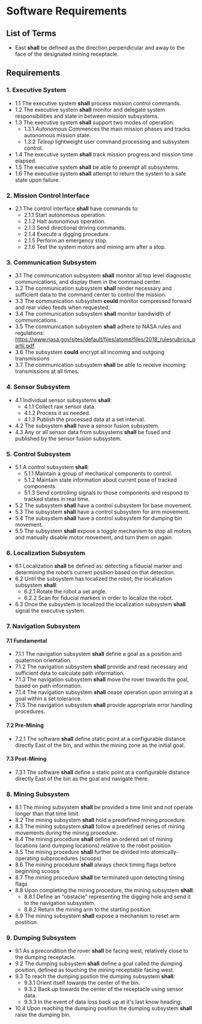 # Software Requirements
## List of Terms
* East **shall** be defined as the direction perpendicular and away to the face of the designated mining receptacle.
## Requirements
### 1.  Executive System
* 1.1 The executive system **shall** process mission control commands.
* 1.2 The executive system **shall** monitor and delegate system responsibilities and state in between mission subsystems.
* 1.3 The executive system **shall** support two modes of operation:
    * 1.3.1 *Autonomous* Commences the main mission phases and tracks autonomous mission state.
    * 1.3.2 *Teleop* lightweight user command processing and subsystem control.
* 1.4 The executive system **shall** track mission progress and mission time elapsed.
* 1.5 The executive system **shall** be able to preempt all subsystems.
* 1.6 The executive system **shall** attempt to return the system to a safe state upon failure.
### 2.  Mission Control Interface
* 2.1 The control interface **shall** have commands to:
    * 2.1.1 Start autonomous operation.
    * 2.1.2 Halt autonomous operation.
    * 2.1.3 Send directional driving commands.
    * 2.1.4 Execute a digging procedure.
    * 2.1.5 Perform an emergency stop.
    * 2.1.6 Test the system motors and mining arm after a stop.
### 3.  Communication Subsystem
* 3.1 The communication subsystem **shall** monitor all top level diagnostic communications, and display them in the command center.
* 3.2 The communication subsystem **shall** render necessary and sufficient data to the command center to control the mission.
* 3.3 The communication subsystem **could** monitor compressed forward and rear video feeds when requested.
* 3.4 The communication subsystem **shall** monitor bandwidth of communications.
* 3.5 The communication subsystem **shall** adhere to NASA rules and regulations:
    <https://www.nasa.gov/sites/default/files/atoms/files/2018_rulesrubrics_partii.pdf>
* 3.6 The subsystem **could** encrypt all incoming and outgoing transmissions
* 3.7 The communication subsystem **shall** be able to receive incoming transmissions at all times.
### 4.  Sensor Subsystem
* 4.1 Individual sensor subsystems **shall**:
    * 4.1.1 Collect raw sensor data.
    * 4.1.2 Process it as needed.
    * 4.1.3 Publish the processed data at a set interval.
* 4.2 The subsystem **shall** have a sensor fusion subsystem.
* 4.3 Any or all sensor data from subsystems **shall** be fused and published by the sensor fusion subsystem.
### 5.  Control Subsystem
* 5.1 A control subsystem **shall**:
    * 5.1.1 Maintain a group of mechanical components to control.
    * 5.1.2 Maintain state information about current pose of tracked components.
    * 5.1.3 Send controlling signals to those components and respond to tracked states in real time.
* 5.2 The subsystem **shall** have a control subsystem for base movement.
* 5.3 The subsystem **shall** have a control subsystem for arm movement.
* 5.4 The subsystem **shall** have a control subsystem for dumping bin movement.
* 5.5 The subsystem **shall** expose a toggle mechanism to stop all motors and manually disable motor movement, and turn them on again.
### 6.  Localization Subsystem
* 6.1 Localization **shall** be defined as: detecting a fiducial marker and determining the robot’s current position based on that detection.
* 6.2 Until the subsystem has localized the robot, the localization subsystem **shall**:
    * 6.2.1 Rotate the robot a set angle.
    * 6.2.2 Scan for fiducial markers in order to localize the robot.
* 6.3 Once the subsystem is localized the localization subsystem **shall** signal the executive system.
### 7.  Navigation Subsystem
#### 7.1  Fundamental
* 7.1.1 The navigation subsystem **shall** define a goal as a position and quaternion orientation.
* 7.1.2 The navigation subsystem **shall** provide and read necessary and sufficient data to calculate path information.
* 7.1.3 The navigation subsystem **shall** move the rover towards the goal, based on path information.
* 7.1.4 The navigation subsystem **shall** cease operation upon arriving at a goal within a set tolerance.
* 7.1.5 The navigation subsystem **shall**  provide appropriate error handling procedures.
#### 7.2  Pre-Mining
* 7.2.1 The software **shall** define static point at a configurable distance directly East of the bin, and within the mining zone as the initial goal.
#### 7.3  Post-Mining
* 7.3.1 The software **shall** define a static point at a configurable distance directly East of the bin as the goal and navigate there.
### 8.  Mining Subsystem
* 8.1 The mining subsystem **shall** be provided a time limit and not operate longer than that time limit.
* 8.2 The mining subsystem **shall** hold a predefined mining procedure.
* 8.3 The mining subsystem **shall** follow a predefined series of mining movements during the mining procedure.
* 8.4 The mining procedure **shall** define an ordered set of mining locations (and dumping locations) relative to the robot position
* 8.5 The mining procedure **shall** further be divided into atomically-operating subprocedures (scoops)
* 8.6 The mining procedure **shall** always check timing flags before beginning scoops
* 8.7 The mining procedure **shall** be terminated upon detecting timing flags
* 8.8 Upon completing the mining procedure, the mining subsystem **shall**:
    * 8.8.1 Define an “obstacle” representing the digging hole and send it to the navigation subsystem.
    * 8.8.2 Return the mining arm to the starting position.
* 8.9 The mining subsystem **shall** expose a mechanism to reset arm postition.
### 9.  Dumping Subsystem
* 9.1 As a precondition the rover **shall** be facing west, relatively close to the dumping receptacle.
* 9.2 The dumping subsystem **shall** define a goal called the dumping position, defined as touching the mining receptable facing west.
* 9.3 To reach the dumping postion the dumping subsystem **shall**:
    * 9.3.1 Orient itself towards the center of the bin.
    * 9.3.2 Back up towards the center of the receptacle using sensor data.
    * 9.3.3 In the event of data loss back up at it's last know heading.
* 10.4 Upon reaching the dumping position the dumping subsystem **shall** raise the dumping bin.
